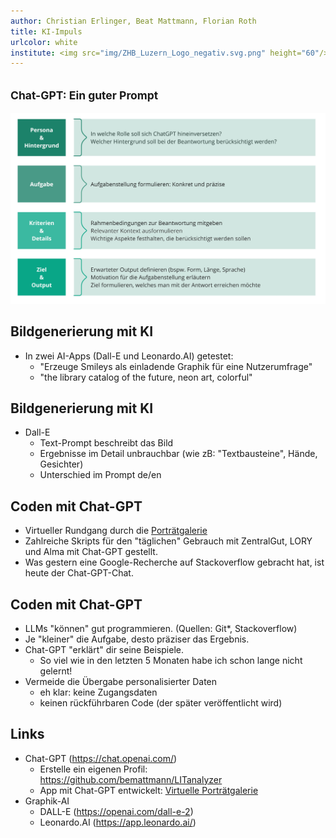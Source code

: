 ```yaml
---
author: Christian Erlinger, Beat Mattmann, Florian Roth
title: KI-Impuls
urlcolor: white
institute: <img src="img/ZHB_Luzern_Logo_negativ.svg.png" height="60"/><br/><small>ZHB Luzern - KI-Impuls, 20.02.2024</small><br/><img src="img/CC_BY_icon.svg.png" width="100px"/>
---
```


## <small>Chat-GPT: Ein guter Prompt</small>
<img src="img/MABE_Frame01_cropped.jpg"/>

## Bildgenerierung mit KI

* In zwei AI-Apps (Dall-E und Leonardo.AI) getestet:
  * "Erzeuge Smileys als einladende Graphik für eine Nutzerumfrage"
  * "the library catalog of the future, neon art, colorful"
  
## Bildgenerierung mit KI

* Dall-E
  * Text-Prompt beschreibt das Bild
  * Ergebnisse im Detail unbrauchbar (wie zB: "Textbausteine", Hände, Gesichter)
  * Unterschied im Prompt de/en

## Coden mit Chat-GPT

* Virtueller Rundgang durch die [Porträtgalerie](https://visualize-portrait-gallery-zhbluzern-33d2b4c7506284a907344ee898.gitlab.io/src/index.html)
* Zahlreiche Skripts für den "täglichen" Gebrauch mit ZentralGut, LORY und Alma mit Chat-GPT gestellt.
* Was gestern eine Google-Recherche auf Stackoverflow gebracht hat, ist heute der Chat-GPT-Chat.

## Coden mit Chat-GPT

* LLMs "können" gut programmieren. (Quellen: Git*, Stackoverflow)
* Je "kleiner" die Aufgabe, desto präziser das Ergebnis.
* Chat-GPT "erklärt" dir seine Beispiele. 
  * So viel wie in den letzten 5 Monaten habe ich schon lange nicht gelernt!
* Vermeide die Übergabe personalisierter Daten
  * eh klar: keine Zugangsdaten
  * keinen rückführbaren Code (der später veröffentlicht wird)

## Links

* Chat-GPT (https://chat.openai.com/)
  * Erstelle ein eigenen Profil: https://github.com/bemattmann/LITanalyzer
  * App mit Chat-GPT entwickelt: [Virtuelle Porträtgalerie](https://visualize-portrait-gallery-zhbluzern-33d2b4c7506284a907344ee898.gitlab.io/src/index.html)
* Graphik-AI
  * DALL-E (https://openai.com/dall-e-2)
  * Leonardo.AI (https://app.leonardo.ai/)
